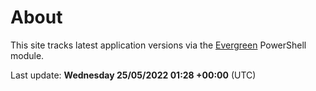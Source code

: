 # About

This site tracks latest application versions via the [Evergreen](https://stealthpuppy.com/evergreen/) PowerShell module.

Last update: **Wednesday 25/05/2022 01:28 +00:00** (UTC)